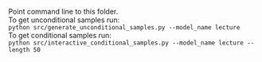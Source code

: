 Point command line to this folder.  
To get unconditional samples run:  
`python src/generate_unconditional_samples.py --model_name lecture`  
To get conditional samples run:  
`python src/interactive_conditional_samples.py --model_name lecture --length 50`